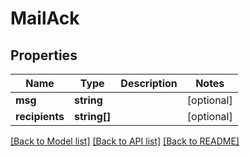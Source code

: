 # MailAck

## Properties
Name | Type | Description | Notes
------------ | ------------- | ------------- | -------------
**msg** | **string** |  | [optional] 
**recipients** | **string[]** |  | [optional] 

[[Back to Model list]](../README.md#documentation-for-models) [[Back to API list]](../README.md#documentation-for-api-endpoints) [[Back to README]](../README.md)


